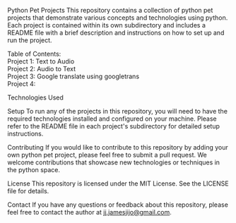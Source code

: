 Python Pet Projects This repository contains a collection of python pet projects that demonstrate various concepts and technologies using python. Each project is contained within its own subdirectory and includes a README file with a brief description and instructions on how to set up and run the project.

Table of Contents: 
</br>
Project 1: Text to Audio 
</br>
Project 2: Audio to Text
</br>
Project 3:  Google translate using googletrans
</br>
Project 4: 

Technologies Used 

Setup To run any of the projects in this repository, you will need to have the required technologies installed and configured on your machine. Please refer to the README file in each project's subdirectory for detailed setup instructions.

Contributing If you would like to contribute to this repository by adding your own python pet project, please feel free to submit a pull request. We welcome contributions that showcase new technologies or techniques in the python space.

License This repository is licensed under the MIT License. See the LICENSE file for details.

Contact If you have any questions or feedback about this repository, please feel free to contact the author at jj.jamesjijo@gmail.com.
